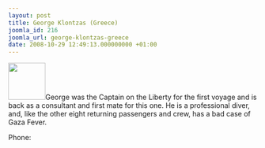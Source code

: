 ```yaml
---
layout: post
title: George Klontzas (Greece)
joomla_id: 216
joomla_url: george-klontzas-greece
date: 2008-10-29 12:49:13.000000000 +01:00
---
```

<img src="http://www.freegaza.org/uploads/passengers/" width="75" />George was the Captain on the Liberty for the first voyage and is back as a consultant and first mate for this one. He is a professional diver, and, like the other eight returning passengers and crew, has a bad case of Gaza Fever.<br /><p><a href=""></a></p><p>Phone:</p>
